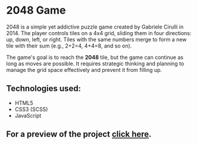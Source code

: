 # 2048 Game
2048 is a simple yet addictive puzzle game created by Gabriele Cirulli in 2014. The player controls tiles on a 4x4 grid, sliding them in four directions: up, down, left, or right. Tiles with the same numbers merge to form a new tile with their sum (e.g., 2+2=4, 4+4=8, and so on).  

The game's goal is to reach the **2048** tile, but the game can continue as long as moves are possible. It requires strategic thinking and planning to manage the grid space effectively and prevent it from filling up.

## Technologies used:
* HTML5
* CSS3 (SCSS)
* JavaScript

## For a preview of the project [click here](https://georgesavostikov.github.io/2048-game/).
